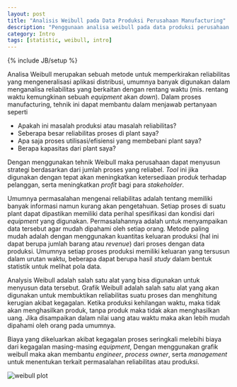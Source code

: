 ```yaml
---
layout: post
title: "Analisis Weibull pada Data Produksi Perusahaan Manufacturing"
description: "Penggunaan analisa weibull pada data produksi perusahaan manufaturing"
category: Intro
tags: [statistic, weibull, intro]
---
```

{% include JB/setup %}

Analisa Weibull merupakan sebuah metode untuk memperkirakan reliabilitas yang mengeneralisasi aplikasi distribusi, umumnya banyak digunakan dalam menganalisa reliabilitas yang berkaitan dengan rentang waktu (mis. rentang waktu kemungkinan sebuah _equipment_ akan _down_). Dalam proses manufacturing, tehnik ini dapat membantu dalam menjawab pertanyaan seperti 

- Apakah ini masalah produksi atau masalah reliabilitas?  
- Seberapa besar reliabilitas proses di plant saya?  
- Apa saja proses utilisasi/efisiensi yang membebani plant saya?  
- Berapa kapasitas dari plant saya?

Dengan menggunakan tehnik Weibull maka perusahaan dapat menyusun strategi berdasarkan dari jumlah proses yang reliabel. *Tool* ini jika digunakan dengan tepat akan meningkatkan ketersediaan produk terhadap pelanggan, serta meningkatkan _profit_ bagi para _stakeholder_.

Umumnya permasalahan mengenai reliabilitas adalah tentang memiliki banyak informasi namun kurang akan pengetahuan. Setiap proses di suatu plant dapat dipastikan memiliki data perihal spesifikasi dan kondisi dari _equipment_ yang digunakan. Permasalahannya adalah untuk menyampaikan data tersebut agar mudah dipahami oleh setiap orang. Metode paling mudah adalah dengan menggunakan kuantitas keluaran produksi (hal ini dapat berupa jumlah barang atau _revenue_) dari proses dengan data produksi. Umumnya setiap proses produksi memiliki keluaran yang tersusun dalam urutan waktu, beberapa dapat berupa hasil _study_ dalam bentuk statistik untuk melihat pola data.

Analysis Weibull adalah salah satu alat yang bisa digunakan untuk menyusun data tersebut. Grafik Weibull adalah salah satu alat yang akan digunakan untuk membuktikan reliabilitas suatu proses dan menghitung kerugian akibat kegagalan. Ketika produksi kehilangan waktu, maka tidak akan menghasilkan produk, tanpa produk maka tidak akan menghasilkan uang. Jika disampaikan dalam nilai uang atau waktu maka akan lebih mudah dipahami oleh orang pada umumnya.

Biaya yang dikeluarkan akibat kegagalan proses seringkali melebihi biaya dari kegagalan masing-masing _equipment_, Dengan menggunakan grafik weibull maka akan membantu _engineer_, _process owner_, serta _management_ untuk menentukan terkait permasalahan reliabilitas atau produksi.

<img src="{{ site.baseurl }}/img/weibullp.gif" class="img-responsive" alt="weibull plot">